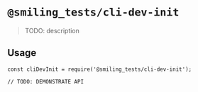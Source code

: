 # `@smiling_tests/cli-dev-init`

> TODO: description

## Usage

```
const cliDevInit = require('@smiling_tests/cli-dev-init');

// TODO: DEMONSTRATE API
```
